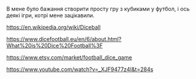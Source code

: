 В мене було бажання створити просту гру з кубиками у футбол, і ось деякі ігри, котрі мене зацікавили.

https://en.wikipedia.org/wiki/Diceball

https://www.dicefootball.eu/en/6/about.html?What%20is%20Dice%20Football%3F

https://www.etsy.com/market/football_dice_game

https://www.youtube.com/watch?v=_XJF9477z4I&t=284s
